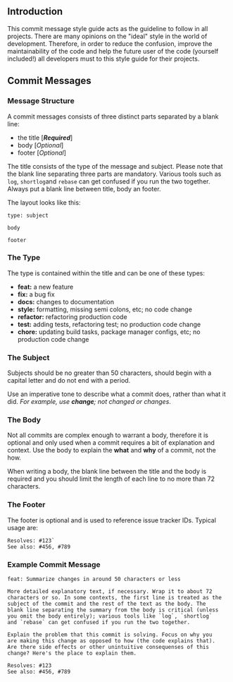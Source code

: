## Introduction

This commit message style guide acts as the guideline to follow in all projects. There are many opinions on the "ideal" style in the world of development. Therefore, in order to reduce the confusion, improve the maintainability of the code and help the future user of the code (yourself included!)  all developers must to this style guide for their projects.

## Commit Messages

### Message Structure

A commit messages consists of three distinct parts separated by a blank line: 

- the title [***Required***]
- body [*Optional*]
-  footer [*Optional*]

The title consists of the type of the message and subject. Please note that the blank line separating three parts are mandatory. Various tools such as  `log`, `shortlog`and `rebase` can get confused if you run the two together. Always put a blank line between title, body an footer.

The layout looks like this:

```
type: subject

body

footer
```

### The Type

The type is contained within the title and can be one of these types:

- **feat:** a new feature
- **fix:** a bug fix
- **docs:** changes to documentation
- **style:** formatting, missing semi colons, etc; no code change
- **refactor:** refactoring production code
- **test:** adding tests, refactoring test; no production code change
- **chore:** updating build tasks, package manager configs, etc; no production code change

### The Subject

Subjects should be no greater than 50 characters, should begin with a capital letter and do not end with a period.

Use an imperative tone to describe what a commit does, rather than what it did. *For example, use **change**;  not changed or changes*.

### The Body

Not all commits are complex enough to warrant a body, therefore it is optional and only used when a commit requires a bit of explanation and context. Use the body to explain the **what** and **why** of a commit, not the how.

When writing a body, the blank line between the title and the body is required and you should limit the length of each line to no more than 72 characters.

### The Footer

The footer is optional and is used to reference issue tracker IDs. Typical usage are:

```
Resolves: #123`
See also: #456, #789
```

### Example Commit Message

```
feat: Summarize changes in around 50 characters or less

More detailed explanatory text, if necessary. Wrap it to about 72
characters or so. In some contexts, the first line is treated as the
subject of the commit and the rest of the text as the body. The
blank line separating the summary from the body is critical (unless
you omit the body entirely); various tools like `log`, `shortlog`
and `rebase` can get confused if you run the two together.

Explain the problem that this commit is solving. Focus on why you
are making this change as opposed to how (the code explains that).
Are there side effects or other unintuitive consequenses of this
change? Here's the place to explain them.

Resolves: #123
See also: #456, #789
```